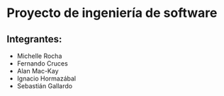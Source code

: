 # Proyecto de ingeniería de software
## Integrantes:
- Michelle Rocha
- Fernando Cruces
- Alan Mac-Kay
- Ignacio Hormazábal
- Sebastián Gallardo
